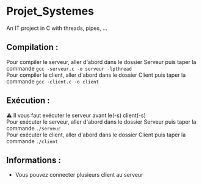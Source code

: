 # Projet_Systemes
An IT project in C with threads, pipes, ...

## Compilation :
Pour compiler le serveur, aller d'abord dans le dossier Serveur puis taper la commande ```gcc -serveur.c -o serveur -lpthread``` </br>
Pour compiler le client, aller d'abord dans le dossier Client puis taper la commande ```gcc -client.c -o client```

## Exécution :
⚠ Il vous faut exécuter le serveur avant le(-s) client(-s) </br>
Pour exécuter le serveur, aller d'abord dans le dossier Serveur puis taper la commande ```./serveur```  </br>
Pour exécuter le client, aller d'abord dans le dossier Client puis taper la commande ```./client```

## Informations :
* Vous pouvez connecter plusieurs client au serveur
